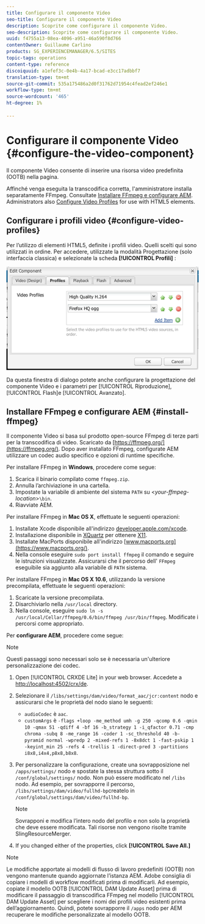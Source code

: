```yaml
---
title: Configurare il componente Video
seo-title: Configurare il componente Video
description: Scoprite come configurare il componente Video.
seo-description: Scoprite come configurare il componente Video.
uuid: f4755a13-08ea-4096-a951-46a590f8d766
contentOwner: Guillaume Carlino
products: SG_EXPERIENCEMANAGER/6.5/SITES
topic-tags: operations
content-type: reference
discoiquuid: a1efef3c-0e4b-4a17-bcad-e3cc17adbbf7
translation-type: tm+mt
source-git-commit: 535a175486a2d0f31762d71954c4fead2ef246e1
workflow-type: tm+mt
source-wordcount: '465'
ht-degree: 1%

---
```



# Configurare il componente Video {#configure-the-video-component}

Il componente [](/help/sites-authoring/default-components-foundation.md#video) Video consente di inserire una risorsa video predefinita (OOTB) nella pagina.

Affinché venga eseguita la transcodifica corretta, l&#39;amministratore installa separatamente FFmpeg. Consultate [Installare FFmpeg e configurare AEM](#install-ffmpeg). Administrators also [Configure Video Profiles](#configure-video-profiles) for use with HTML5 elements.

## Configurare i profili video {#configure-video-profiles}

Per l’utilizzo di elementi HTML5, definite i profili video. Quelli scelti qui sono utilizzati in ordine. Per accedere, utilizzate la modalità [](/help/sites-authoring/default-components-designmode.md) Progettazione (solo interfaccia classica) e selezionate la scheda **[!UICONTROL Profili]** :

![chlimage_1-317](assets/chlimage_1-317.png)

Da questa finestra di dialogo potete anche configurare la progettazione del componente Video e i parametri per [!UICONTROL Riproduzione], [!UICONTROL Flash]e [!UICONTROL Avanzato].

## Installare FFmpeg e configurare AEM {#install-ffmpeg}

Il componente Video si basa sul prodotto open-source FFmpeg di terze parti per la transcodifica di video. Scaricato da [https://ffmpeg.org/](https://ffmpeg.org/). Dopo aver installato FFmpeg, configurate AEM utilizzare un codec audio specifico e opzioni di runtime specifiche.

Per installare FFmpeg in **Windows**, procedere come segue:

1. Scarica il binario compilato come `ffmpeg.zip`.
1. Annulla l’archiviazione in una cartella.
1. Impostate la variabile di ambiente del sistema `PATH` su &lt;*your-ffmpeg-location*>`\bin`.
1. Riavviate AEM.

Per installare FFmpeg in **Mac OS X**, effettuate le seguenti operazioni:

1. Installate Xcode disponibile all&#39;indirizzo [developer.apple.com/xcode](https://developer.apple.com/xcode/).
1. Installazione disponibile in [XQuartz](https://www.xquartz.org) per ottenere [X11](https://support.apple.com/en-us/HT201341).
1. Installate MacPorts disponibile all&#39;indirizzo [www.macports.org](https://www.macports.org/).
1. Nella console eseguire `sudo port install ffmpeg` il comando e seguire le istruzioni visualizzate. Assicurarsi che il percorso dell&#39; `FFmpeg` eseguibile sia aggiunto alla variabile di `PATH` sistema.

Per installare FFmpeg in **Mac OS X 10.6**, utilizzando la versione precompilata, effettuate le seguenti operazioni:

1. Scaricate la versione precompilata.
1. Disarchiviarlo nella `/usr/local` directory.
1. Nella console, eseguire `sudo ln -s /usr/local/Cellar/ffmpeg/0.6/bin/ffmpeg /usr/bin/ffmpeg`. Modificate i percorsi come appropriato.

Per **configurare AEM**, procedere come segue:

>[!NOTE]
>
>Questi passaggi sono necessari solo se è necessaria un&#39;ulteriore personalizzazione dei codec.

1. Open [!UICONTROL CRXDE Lite] in your web browser. Accedete a [http://localhost:4502/crx/de](http://localhost:4502/crx/de).
2. Selezionare il `/libs/settings/dam/video/format_aac/jcr:content` nodo e assicurarsi che le proprietà del nodo siano le seguenti:

   * `audioCodec` è `aac`.
   * `customArgs` è `-flags +loop -me_method umh -g 250 -qcomp 0.6 -qmin 10 -qmax 51 -qdiff 4 -bf 16 -b_strategy 1 -i_qfactor 0.71 -cmp chroma -subq 8 -me_range 16 -coder 1 -sc_threshold 40 -b-pyramid normal -wpredp 2 -mixed-refs 1 -8x8dct 1 -fast-pskip 1 -keyint_min 25 -refs 4 -trellis 1 -direct-pred 3 -partitions i8x8,i4x4,p8x8,b8x8`.

3. Per personalizzare la configurazione, create una sovrapposizione nel `/apps/settings/` nodo e spostate la stessa struttura sotto il `/conf/global/settings/` nodo. Non può essere modificato nel `/libs` nodo. Ad esempio, per sovrapporre il percorso, `/libs/settings/dam/video/fullhd-bp`createlo in `/conf/global/settings/dam/video/fullhd-bp`.

   >[!NOTE]
   >
   >Sovrapponi e modifica l’intero nodo del profilo e non solo la proprietà che deve essere modificata. Tali risorse non vengono risolte tramite SlingResourceMerger.

4. If you changed either of the properties, click **[!UICONTROL Save All.]**

>[!NOTE]
>
>Le modifiche apportate ai modelli di flusso di lavoro predefiniti (OOTB) non vengono mantenute quando aggiornate l’istanza AEM.  Adobe consiglia di copiare i modelli di workflow modificati prima di modificarli. Ad esempio, copiate il modello OOTB [!UICONTROL DAM Update Asset] prima di modificare il passaggio di transcodifica FFmpeg nel modello [!UICONTROL DAM Update Asset] per scegliere i nomi dei profili video esistenti prima dell’aggiornamento. Quindi, potete sovrapporre il `/apps` nodo per AEM recuperare le modifiche personalizzate al modello OOTB.

